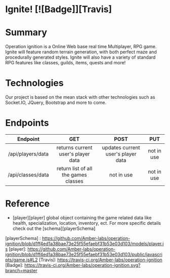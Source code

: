 # Ignite! [![Badge]][Travis]

# Summary
Operation ignition is a Online Web base real time Multiplayer, RPG game. Ignite will feature random terrain generation, with both perfect maze and procedurally generated styles. Ignite will also have a variety of standard RPG features like classes, guilds, items, quests and more!

# Technologies
Our project is based on the mean stack with other technologies such as Socket.IO, JQuery, Bootstrap and more to come.

# Endpoints
|  Endpoint  |  GET  |  POST  |  PUT  |
| :--------: | :---: | :----: | :---: |
| /api/players/data | returns current user's player data | updates current user's player data | not in use |
| /api/classes/data | return list of all the games classes | not in use | not in use |

# Reference
* [player][player] global object containing the game related data like health, specialization, location, inventory, ect. For more specific details check out the [schema][playerSchema]

[playerSchema] : https://github.com/Amber-labs/operation-ignition/blob/d1ff4ed1a38bae73e25f55efaebf31b53e03d103/models/player.js
[player]: https://github.com/Amber-labs/operation-ignition/blob/d1ff4ed1a38bae73e25f55efaebf31b53e03d103/public/javascripts/game.js#L2
[Travis]: https://travis-ci.org/Amber-labs/operation-ignition
[Badge]: https://travis-ci.org/Amber-labs/operation-ignition.svg?branch=master
